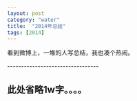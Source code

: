 ```yaml
---
layout: post
category: "water"
title:  "2014年总结"
tags: [2014]
---
```


看到微博上，一堆的人写总结，我也凑个热闹。

\-\-\-\-\-\-\-\-\-\-\-\-\-\-\-\-\-\-\-\-\-\-\-\-\-\-\-\-\-\-\-\-\-

此处省略1w字。。。。
-----------